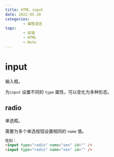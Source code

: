 ```yaml
---
title: HTML input
date: 2022-05-20
categories:
        - 编程语言
tags:
        - 前端
        - HTML
        - Note
---
```


# input

输入框。

为`input` 设置不同的 `type` 属性，可以变化为多种形态。

## radio

单选框。

需要为多个单选按钮设置相同的 `name` 值。

```html
性别：
<input type="radio" name="sex" id="" />
<input type="radio" name="sex" id="" />
```

